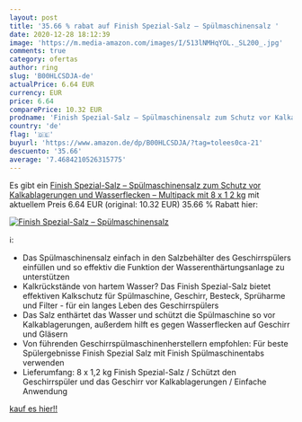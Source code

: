 ```yaml
---
layout: post
title: '35.66 % rabat auf Finish Spezial-Salz – Spülmaschinensalz '
date: 2020-12-28 18:12:39
image: 'https://m.media-amazon.com/images/I/513lNMHqYOL._SL200_.jpg'
comments: true
category: ofertas
author: ring
slug: 'B00HLCSDJA-de'
actualPrice: 6.64 EUR
currency: EUR
price: 6.64
comparePrice: 10.32 EUR
prodname: 'Finish Spezial-Salz – Spülmaschinensalz zum Schutz vor Kalkablagerungen und Wasserflecken – Multipack mit 8 x 1 2 kg'
country: 'de'
flag: '🇩🇪'
buyurl: 'https://www.amazon.de/dp/B00HLCSDJA/?tag=tolees0ca-21'
descuento: '35.66'
average: '7.4684210526315775'
---
```


Es gibt ein [Finish Spezial-Salz – Spülmaschinensalz zum Schutz vor Kalkablagerungen und Wasserflecken – Multipack mit 8 x 1 2 kg](https://www.amazon.de/dp/B00HLCSDJA/?tag=tolees0ca-21) mit aktuellem Preis 6.64 EUR (original: 10.32 EUR) 35.66 % Rabatt hier:

[![Finish Spezial-Salz – Spülmaschinensalz ](https://m.media-amazon.com/images/I/513lNMHqYOL._SL200_.jpg)](https://www.amazon.de/dp/B00HLCSDJA/?tag=tolees0ca-21)

ℹ️:

- Das Spülmaschinensalz einfach in den Salzbehälter des Geschirrspülers einfüllen und so effektiv die Funktion der Wasserenthärtungsanlage zu unterstützen
- Kalkrückstände von hartem Wasser? Das Finish Spezial-Salz bietet effektiven Kalkschutz für Spülmaschine, Geschirr, Besteck, Sprüharme und Filter - für ein langes Leben des Geschirrspülers
- Das Salz enthärtet das Wasser und schützt die Spülmaschine so vor Kalkablagerungen, außerdem hilft es gegen Wasserflecken auf Geschirr und Gläsern
- Von führenden Geschirrspülmaschinenherstellern empfohlen: Für beste Spülergebnisse Finish Spezial Salz mit Finish Spülmaschinentabs verwenden
- Lieferumfang: 8 x 1,2 kg Finish Spezial-Salz / Schützt den Geschirrspüler und das Geschirr vor Kalkablagerungen / Einfache Anwendung

[kauf es hier!!](https://www.amazon.de/dp/B00HLCSDJA/?tag=tolees0ca-21)
